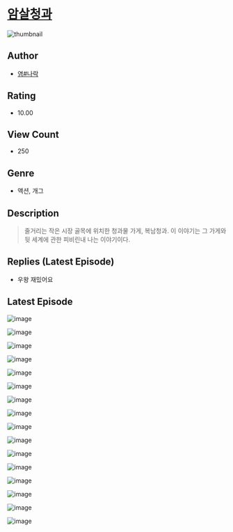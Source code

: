 # [암살청과](https://comic.naver.com/challenge/list?titleId=810381)
![thumbnail](https://image-comic.pstatic.net/user_contents_data/challenge_comic/2023/05/23/328402/upload_7378082770468561252_480x623.jpeg)

## Author
- [염#나락](https://comic.naver.com/artistTitle?id=328402)

## Rating
- 10.00

## View Count
- 250

## Genre
- 액션, 개그

## Description
> 줄거리는 작은 시장 골목에 위치한 청과물 가게, 복남청과. 이 이야기는 그 가게와 뒷 세계에 관한 피비린내 나는 이야기이다.

## Replies (Latest Episode)
- 우왕 재밌어요

## Latest Episode
![image](https://image-comic.pstatic.net/user_contents_data/challenge_comic/2023/05/23/328402/upload_7233455441969636148.jpeg)

![image](https://image-comic.pstatic.net/user_contents_data/challenge_comic/2023/05/23/328402/upload_7306306873993605732.jpeg)

![image](https://image-comic.pstatic.net/user_contents_data/challenge_comic/2023/05/23/328402/upload_7003487962782589234.jpeg)

![image](https://image-comic.pstatic.net/user_contents_data/challenge_comic/2023/05/23/328402/upload_3774973498311717221.jpeg)

![image](https://image-comic.pstatic.net/user_contents_data/challenge_comic/2023/05/23/328402/upload_7219614566263841125.jpeg)

![image](https://image-comic.pstatic.net/user_contents_data/challenge_comic/2023/05/23/328402/upload_3631136279677121586.jpeg)

![image](https://image-comic.pstatic.net/user_contents_data/challenge_comic/2023/05/23/328402/upload_3919087363585161572.jpeg)

![image](https://image-comic.pstatic.net/user_contents_data/challenge_comic/2023/05/23/328402/upload_3616447002724087348.jpeg)

![image](https://image-comic.pstatic.net/user_contents_data/challenge_comic/2023/05/23/328402/upload_3703422778308966753.jpeg)

![image](https://image-comic.pstatic.net/user_contents_data/challenge_comic/2023/05/23/328402/upload_3977576107090404912.jpeg)

![image](https://image-comic.pstatic.net/user_contents_data/challenge_comic/2023/05/23/328402/upload_3762584003684742758.jpeg)

![image](https://image-comic.pstatic.net/user_contents_data/challenge_comic/2023/05/23/328402/upload_3991144076402833721.jpeg)

![image](https://image-comic.pstatic.net/user_contents_data/challenge_comic/2023/05/23/328402/upload_7221293537665758306.jpeg)

![image](https://image-comic.pstatic.net/user_contents_data/challenge_comic/2023/05/23/328402/upload_7293691979516371509.jpeg)

![image](https://image-comic.pstatic.net/user_contents_data/challenge_comic/2023/05/23/328402/upload_4050815663310135906.jpeg)

![image](https://image-comic.pstatic.net/user_contents_data/challenge_comic/2023/05/23/328402/upload_3688502186443564387.jpeg)
